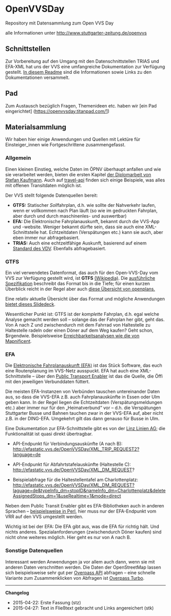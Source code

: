 # OpenVVSDay

Repository mit Datensammlung zum Open VVS Day

alle Informationen unter http://www.stuttgarter-zeitung.de/openvvs

## Schnittstellen
Zur Vorbereitung auf den Umgang mit den Datenschnittstellen TRIAS und EFA-XML hat uns der VVS eine umfangreiche Dokumentation zur Verfügung gestellt. [In diesem Readme](https://drive.google.com/open?id=0ByeUDuDfulKbTWVPakpodHJWdkE&authuser=1) sind die Informationen sowie Links zu den Dokumentationen versammelt.

## Pad
Zum Austausch bezüglich Fragen, Themenideen etc. haben wir [ein Pad eingerichtet] (https://openvvsday.titanpad.com/1)

## Materialsammlung

Wir haben hier einige Anwendungen und Quellen mit Lektüre für Einsteiger_innen wie Fortgeschrittene zusammengefasst.

### Allgemein

Einen kleinen Einstieg, welche Daten im ÖPNV überhaupt anfallen und wie sie verarbeitet werden, bieten die ersten Kapitel [der Diplomarbeit von Stefan Kaufmann](http://dbis.eprints.uni-ulm.de/1054/). Auch auf [travel-api](http://www.travel-api.com/resources.html) finden sich einige Beispiele, was alles mit offenen Transitdaten möglich ist.

Der VVS stellt folgende Datenquellen bereit:

 * **GTFS:** Statischer *Soll*fahrplan, d.h. wie sollte der Nahverkehr laufen, wenn er vollkommen nach Plan läuft (so wie im gedruckten Fahrplan, aber durch und durch maschinenles- und auswertbar)
 * **EFA:** Die Elektronische Fahrplanauskunft, bekannt durch die VVS-App und -website. Weniger bekannt dürfte sein, dass sie auch eine XML-Schnittstelle hat. Echtzeitdaten (Verspätungen etc.) kann sie auch, aber eben immer nur abfragebasiert.
 * **TRIAS:** Auch eine echtzeitfähige Auskunft, basierend auf einem [Standard des VDV](https://www.vdv.de/ip-kom-oev.aspx). Ebenfalls abfragebasiert.

### GTFS

Ein viel verwendetes Datenformat, das auch für den Open-VVS-Day vom VVS zur Verfügung gestellt wird, ist **GTFS** [(Wikipedia)](http://en.wikipedia.org/wiki/General_Transit_Feed_Specification). Die [ausführliche Spezifikation](https://developers.google.com/transit/gtfs/reference) beschreibt das Format bis in die Tiefe; für einen kurzen Überblick reicht in der Regel aber auch [diese Übersicht von openplans.](http://blog.openplans.org/2012/08/the-openplans-guide-to-gtfs-data/)

Eine relativ aktuelle Übersicht über das Format und mögliche Anwendungen [bietet dieses Slidedeck](https://prezi.com/p3s0p6tkg0uf/the-many-uses-of-gtfs-data-apta-transitech-march-2013/).

Wesentlicher Punkt ist: GTFS ist der *komplette* Fahrplan, d.h. egal welche Analyse gemacht werden soll – solange das der Fahrplan her gibt, geht das. Von A nach Z und zwischendurch mit dem Fahrrad von Haltestelle zu Haltestelle radeln oder einen Döner auf dem Weg kaufen? Geht schon, $irgendwie. Beispielsweise [Erreichbarkeitsanalysen wie die von Mapnificent](https://stefanw.github.io/mapnificent/).

### EFA

Die [Elektronische Fahrplanauskunft (EFA)](https://de.wikipedia.org/wiki/Elektronische_Fahrplanauskunft_(Software)) ist das Stück Software, das euch eine Routenplanung im VVS-Netz ausspuckt. EFA hat auch eine XML-Schnittstelle – über den [Public Transport Enabler](https://github.com/schildbach/public-transport-enabler) ist das die Quelle, die Öffi mit den jeweiligen Verbunddaten füttert.

Die meisten EFA-Instanzen von Verbünden tauschen untereinander Daten aus, so dass die VVS-EFA z.B. auch Fahrplanauskünfte in Essen oder Ulm geben kann. In der Regel liegen die Echtzeitdaten (Verspätungsmeldungen etc.) aber immer nur für den „Heimatverbund“ vor – d.h. die Verspätungen Stuttgarter Busse und Bahnen tauchen zwar in der VVS-EFA auf, aber nicht z.B. in der DING-EFA. Umgekehrt gilt das dann genauso für Busse in Ulm.

Eine Dokumentation zur EFA-Schnittstelle gibt es von der [Linz Linien AG](http://data.linz.gv.at/katalog/linz_ag/linz_ag_linien/fahrplan/LINZ_AG_Linien_Schnitstelle_EFA_v7_Echtzeit.pdf); die Funktionalität ist quasi direkt übertragbar.

 * API-Endpunkt für Verbindungsauskünfte (A nach B): http://efastatic.vvs.de/OpenVVSDay/XML_TRIP_REQUEST2?language=de
 * API-Endpunkt für Abfahrtstafelauskünfte (Haltestelle C): http://efastatic.vvs.de/OpenVVSDay/XML_DM_REQUEST?

 * Beispielabfrage für die Haltestellentafel am Charlottenplatz: http://efastatic.vvs.de/OpenVVSDay/XML_DM_REQUEST?laguage=de&typeInfo_dm=stopID&nameInfo_dm=Charlottenplatz&deleteAssignedStops_dm=1&useRealtime=1&mode=direct

Neben dem Public Transit Enabler gibt es EFA-Bibliotheken auch in anderen Sprachen – [beispielsweise in Perl](http://finalrewind.org/projects/Travel-Routing-DE-VRR/), hier muss nur der EFA-Endpunkt vom VRR auf den VVS umgestellt werden.

Wichtig ist bei der EFA: Die EFA gibt aus, was die EFA für richtig hält. Und nichts anderes. Spezialanforderungen (zwischendurch Döner kaufen) sind nicht ohne weiteres möglich. Hier geht es nur von A nach B.

### Sonstige Datenquellen

Interessant werden Anwendungen ja vor allem auch dann, wenn sie mit anderen Daten verschnitten werden. Die Daten der OpenStreetMap lassen sich beispielsweise sehr gut per [Overpass API](http://wiki.openstreetmap.org/wiki/Overpass_API) abfragen – eine schnelle Variante zum Zusammenklicken von Abfragen ist [Overpass Turbo](http://overpass-turbo.eu/).

----

**Changelog**

 * 2015-04-22: Erste Fassung (stz)
 * 2015-04-27: Text in Fließtext gebracht und Links angereichert (stk)
